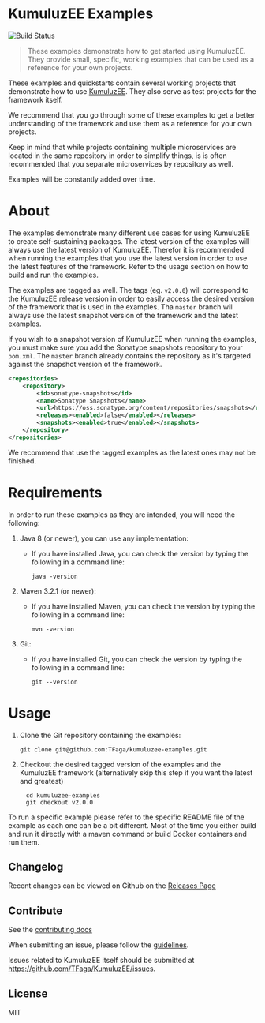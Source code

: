 # KumuluzEE Examples
[![Build Status](https://img.shields.io/travis/TFaga/KumuluzEE/master.svg?style=flat)](https://travis-ci.org/TFaga/KumuluzEE)

> These examples demonstrate how to get started using KumuluzEE. They provide small, specific, working examples that can be used as a reference for your own projects.

These examples and quickstarts contain several working projects that demonstrate how to use [KumuluzEE](https://github.com/TFaga/KumuluzEE). They also serve
as test projects for the framework itself.

We recommend that you go through some of these examples to get a better understanding of the framework and use them
as a reference for your own projects.

Keep in mind that while projects containing multiple microservices are located in the same repository in order to simplify things,
is is often recommended that you separate microservices by repository as well.

Examples will be constantly added over time.

# About

The examples demonstrate many different use cases for using KumuluzEE to create self-sustaining packages. The latest
version of the examples will always use the latest version of KumuluzEE. Therefor it is recommended when running the
examples that you use the latest version in order to use the latest features of the framework. Refer to the usage section
on how to build and run the examples.

The examples are tagged as well. The tags (eg. `v2.0.0`) will correspond to the KumuluzEE release version in order to easily access the
desired version of the framework that is used in the examples. Tha `master` branch will always use the latest snapshot version of the framework
and the latest examples.

If you wish to a snapshot version of KumuluzEE when running the examples, you must make sure you add the Sonatype snapshots
repository to your `pom.xml`. The `master` branch already contains the repository as it's targeted against the snapshot
version of the framework.

```xml
<repositories>
    <repository>
        <id>sonatype-snapshots</id>
        <name>Sonatype Snapshots</name>
        <url>https://oss.sonatype.org/content/repositories/snapshots</url>
        <releases><enabled>false</enabled></releases>
        <snapshots><enabled>true</enabled></snapshots>
    </repository>
</repositories>
```

We recommend that use the tagged examples as the latest ones may not be finished.

# Requirements

In order to run these examples as they are intended, you will need the following:

1. Java 8 (or newer), you can use any implementation:
    * If you have installed Java, you can check the version by typing the following in a command line:
        
        ```
        java -version
        ```

2. Maven 3.2.1 (or newer):
    * If you have installed Maven, you can check the version by typing the following in a command line:
        
        ```
        mvn -version
        ```
        
3. Git:
    * If you have installed Git, you can check the version by typing the following in a command line:
    
        ```
        git --version
        ```
        
# Usage

1. Clone the Git repository containing the examples:

    `git clone git@github.com:TFaga/kumuluzee-examples.git`
    
2. Checkout the desired tagged version of the examples and the KumuluzEE framework (alternatively skip this step if you want the latest and greatest)

```
     cd kumuluzee-examples
     git checkout v2.0.0
```
    
To run a specific example please refer to the specific README file of the example as each one can be a bit different.
Most of the time you either build and run it directly with a maven command or build Docker containers and run them.

## Changelog

Recent changes can be viewed on Github on the [Releases Page](https://github.com/TFaga/kumuluzee-examples/releases)

## Contribute

See the [contributing docs](https://github.com/TFaga/KumuluzEE/blob/master/CONTRIBUTING.md)

When submitting an issue, please follow the [guidelines](https://github.com/TFaga/KumuluzEE/blob/master/CONTRIBUTING.md#bugs).

Issues related to KumuluzEE itself should be submitted at https://github.com/TFaga/KumuluzEE/issues.

## License

MIT